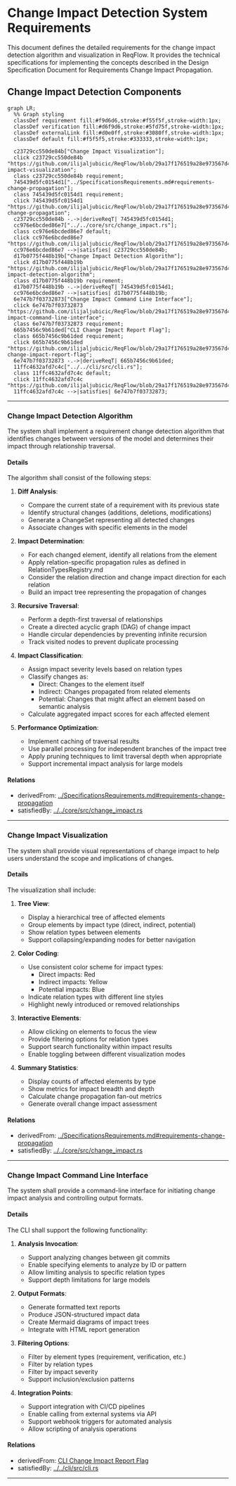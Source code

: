 # Change Impact Detection System Requirements

This document defines the detailed requirements for the change impact detection algorithm and visualization in ReqFlow. It provides the technical specifications for implementing the concepts described in the Design Specification Document for Requirements Change Impact Propagation.

## Change Impact Detection Components
```mermaid
graph LR;
  %% Graph styling
  classDef requirement fill:#f9d6d6,stroke:#f55f5f,stroke-width:1px;
  classDef verification fill:#d6f9d6,stroke:#5fd75f,stroke-width:1px;
  classDef externalLink fill:#d0e0ff,stroke:#3080ff,stroke-width:1px;
  classDef default fill:#f5f5f5,stroke:#333333,stroke-width:1px;

  c23729cc550de84b["Change Impact Visualization"];
  click c23729cc550de84b "https://github.com/ilijaljubicic/ReqFlow/blob/29a17f176519a28e973567d4102beb95f41075ed/specifications/SystemRequirements/ChangeImpactPropagation.md#change-impact-visualization";
  class c23729cc550de84b requirement;
  745439d5fc0154d1["../SpecificationsRequirements.md#requirements-change-propagation"];
  class 745439d5fc0154d1 requirement;
  click 745439d5fc0154d1 "https://github.com/ilijaljubicic/ReqFlow/blob/29a17f176519a28e973567d4102beb95f41075ed/specifications/SpecificationsRequirements.md#requirements-change-propagation";
  c23729cc550de84b -.->|deriveReqT| 745439d5fc0154d1;
  cc976e6bcded86e7["../../core/src/change_impact.rs"];
  class cc976e6bcded86e7 default;
  click cc976e6bcded86e7 "https://github.com/ilijaljubicic/ReqFlow/blob/29a17f176519a28e973567d4102beb95f41075ed/core/src/change_impact.rs";
  cc976e6bcded86e7 -->|satisfies| c23729cc550de84b;
  d17b0775f448b19b["Change Impact Detection Algorithm"];
  click d17b0775f448b19b "https://github.com/ilijaljubicic/ReqFlow/blob/29a17f176519a28e973567d4102beb95f41075ed/specifications/SystemRequirements/ChangeImpactPropagation.md#change-impact-detection-algorithm";
  class d17b0775f448b19b requirement;
  d17b0775f448b19b -.->|deriveReqT| 745439d5fc0154d1;
  cc976e6bcded86e7 -->|satisfies| d17b0775f448b19b;
  6e747b7f03732873["Change Impact Command Line Interface"];
  click 6e747b7f03732873 "https://github.com/ilijaljubicic/ReqFlow/blob/29a17f176519a28e973567d4102beb95f41075ed/specifications/SystemRequirements/ChangeImpactPropagation.md#change-impact-command-line-interface";
  class 6e747b7f03732873 requirement;
  665b7456c9b61ded["CLI Change Impact Report Flag"];
  class 665b7456c9b61ded requirement;
  click 665b7456c9b61ded "https://github.com/ilijaljubicic/ReqFlow/blob/29a17f176519a28e973567d4102beb95f41075ed/specifications/SystemRequirements/Requirements.md#cli-change-impact-report-flag";
  6e747b7f03732873 -.->|deriveReqT| 665b7456c9b61ded;
  11ffc4632afd7c4c["../../cli/src/cli.rs"];
  class 11ffc4632afd7c4c default;
  click 11ffc4632afd7c4c "https://github.com/ilijaljubicic/ReqFlow/blob/29a17f176519a28e973567d4102beb95f41075ed/cli/src/cli.rs";
  11ffc4632afd7c4c -->|satisfies| 6e747b7f03732873;
```

---

### Change Impact Detection Algorithm

The system shall implement a requirement change detection algorithm that identifies changes between versions of the model and determines their impact through relationship traversal.

#### Details

The algorithm shall consist of the following steps:

1. **Diff Analysis**:
   - Compare the current state of a requirement with its previous state
   - Identify structural changes (additions, deletions, modifications)
   - Generate a ChangeSet representing all detected changes
   - Associate changes with specific elements in the model

2. **Impact Determination**:
   - For each changed element, identify all relations from the element
   - Apply relation-specific propagation rules as defined in RelationTypesRegistry.md
   - Consider the relation direction and change impact direction for each relation
   - Build an impact tree representing the propagation of changes

3. **Recursive Traversal**:
   - Perform a depth-first traversal of relationships
   - Create a directed acyclic graph (DAG) of change impact
   - Handle circular dependencies by preventing infinite recursion
   - Track visited nodes to prevent duplicate processing

4. **Impact Classification**:
   - Assign impact severity levels based on relation types
   - Classify changes as:
     - Direct: Changes to the element itself
     - Indirect: Changes propagated from related elements
     - Potential: Changes that might affect an element based on semantic analysis
   - Calculate aggregated impact scores for each affected element

5. **Performance Optimization**:
   - Implement caching of traversal results
   - Use parallel processing for independent branches of the impact tree
   - Apply pruning techniques to limit traversal depth when appropriate
   - Support incremental impact analysis for large models

#### Relations
  * derivedFrom: [../SpecificationsRequirements.md#requirements-change-propagation](../SpecificationsRequirements.md#requirements-change-propagation)  
  * satisfiedBy: [../../core/src/change_impact.rs](../../core/src/change_impact.rs)

---

### Change Impact Visualization

The system shall provide visual representations of change impact to help users understand the scope and implications of changes.

#### Details

The visualization shall include:

1. **Tree View**:
   - Display a hierarchical tree of affected elements
   - Group elements by impact type (direct, indirect, potential)
   - Show relation types between elements
   - Support collapsing/expanding nodes for better navigation

2. **Color Coding**:
   - Use consistent color scheme for impact types:
     - Direct impacts: Red
     - Indirect impacts: Yellow
     - Potential impacts: Blue
   - Indicate relation types with different line styles
   - Highlight newly introduced or removed relationships

3. **Interactive Elements**:
   - Allow clicking on elements to focus the view
   - Provide filtering options for relation types
   - Support search functionality within impact results
   - Enable toggling between different visualization modes

4. **Summary Statistics**:
   - Display counts of affected elements by type
   - Show metrics for impact breadth and depth
   - Calculate change propagation fan-out metrics
   - Generate overall change impact assessment

#### Relations
  * derivedFrom: [../SpecificationsRequirements.md#requirements-change-propagation](../SpecificationsRequirements.md#requirements-change-propagation)  
  * satisfiedBy: [../../core/src/change_impact.rs](../../core/src/change_impact.rs)

---

### Change Impact Command Line Interface

The system shall provide a command-line interface for initiating change impact analysis and controlling output formats.

#### Details

The CLI shall support the following functionality:

1. **Analysis Invocation**:
   - Support analyzing changes between git commits
   - Enable specifying elements to analyze by ID or pattern
   - Allow limiting analysis to specific relation types
   - Support depth limitations for large models

2. **Output Formats**:
   - Generate formatted text reports
   - Produce JSON-structured impact data
   - Create Mermaid diagrams of impact trees
   - Integrate with HTML report generation

3. **Filtering Options**:
   - Filter by element types (requirement, verification, etc.)
   - Filter by relation types
   - Filter by impact severity
   - Support inclusion/exclusion patterns

4. **Integration Points**:
   - Support integration with CI/CD pipelines
   - Enable calling from external systems via API
   - Support webhook triggers for automated analysis
   - Allow scripting of analysis operations

#### Relations
  * derivedFrom: [CLI Change Impact Report Flag](../SystemRequirements/Requirements.md#cli-change-impact-report-flag)
  * satisfiedBy: [../../cli/src/cli.rs](../../cli/src/cli.rs)

---